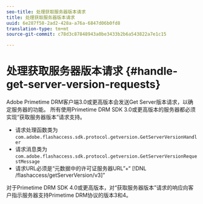 ```yaml
---
seo-title: 处理获取服务器版本请求
title: 处理获取服务器版本请求
uuid: 6e287f58-2ad2-428a-a76a-6847d06b0fd8
translation-type: tm+mt
source-git-commit: c78d3c87848943a0be3433b2b6a543822a7e1c15

---
```



# 处理获取服务器版本请求 {#handle-get-server-version-requests}

Adobe Primetime DRM客户端3.0或更高版本会发送Get Server版本请求，以确定服务器的功能。 所有使用Primetime DRM SDK 3.0或更高版本的服务器都必须实现“获取服务器版本”请求支持。

* 请求处理函数类为 `com.adobe.flashaccess.sdk.protocol.getversion.GetServerVersionHandler`
* 请求消息类为 `com.adobe.flashaccess.sdk.protocol.getversion.GetServerVersionRequestMessage`
* 请求URL必须是“元数据中的许可证服务器URL”+“ [!DNL /flashaccess/getServerVersion/v3]”

对于Primetime DRM SDK 4.0或更高版本，对“获取服务器版本”请求的响应向客户指示服务器支持Primetime DRM协议的版本3和4。
